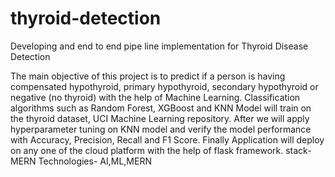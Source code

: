 # thyroid-detection
Developing and end to end pipe line implementation for Thyroid Disease Detection 

The main objective of this project is to predict if a person is having compensated hypothyroid, primary hypothyroid, secondary hypothyroid or negative (no thyroid) with the help of Machine Learning. 
Classification algorithms such as Random Forest, XGBoost and KNN Model will train on the thyroid dataset, UCI Machine Learning repository. After we will apply hyperparameter tuning on KNN model  and verify the 
model performance with Accuracy, Precision, Recall and F1 Score. Finally Application 
will deploy on any one of the cloud platform with the help of flask framework.
stack- MERN
Technologies- AI,ML,MERN


